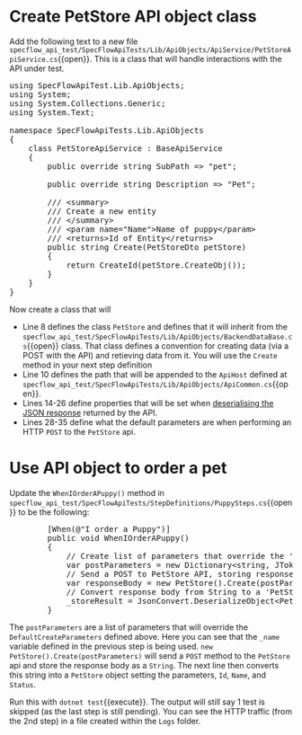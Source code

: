 # Create PetStore API object class

Add the following text to a new file `specflow_api_test/SpecFlowApiTests/Lib/ApiObjects/ApiService/PetStoreApiService.cs`{{open}}.
This is a class that will handle interactions with the API under test.

<pre class="file" data-target="clipboard">
using SpecFlowApiTest.Lib.ApiObjects;
using System;
using System.Collections.Generic;
using System.Text;

namespace SpecFlowApiTests.Lib.ApiObjects
{
    class PetStoreApiService : BaseApiService
    {
        public override string SubPath =&gt; "pet";

        public override string Description =&gt; "Pet";

        /// &lt;summary&gt;
        /// Create a new entity
        /// &lt;/summary&gt;
        /// &lt;param name="Name"&gt;Name of puppy&lt;/param&gt;        
        /// &lt;returns&gt;Id of Entity&lt;/returns&gt;
        public string Create(PetStoreDto petStore)
        {            
            return CreateId(petStore.CreateObj());
        }       
    }    
}
</pre>

Now create a class that will 

* Line 8 defines the class `PetStore` and defines that it will inherit from the `specflow_api_test/SpecFlowApiTests/Lib/ApiObjects/BackendDataBase.cs`{{open}} class. That class
  defines a convention for creating data (via a POST with the API) and retieving data from it. You will use the `Create` method in your next step definition
* Line 10 defines the path that will be appended to the `ApiHost` defined at `specflow_api_test/SpecFlowApiTests/Lib/ApiObjects/ApiCommon.cs`{{open}}.
* Lines 14-26 define properties that will be set when [deserialising the JSON response](https://www.newtonsoft.com/json/help/html/SerializingJSON.htm) returned by the API.
* Lines 28-35 define what the default parameters are when performing an HTTP `POST` to the `PetStore` api. 

# Use API object to order a pet

Update the `WhenIOrderAPuppy()` method in `specflow_api_test/SpecFlowApiTests/StepDefinitions/PuppySteps.cs`{{open}} to be the following:

<pre class="file" data-target="clipboard">
        [When(@"I order a Puppy")]
        public void WhenIOrderAPuppy()
        {
            // Create list of parameters that override the 'Defaults' when ordering from PetStore
            var postParameters = new Dictionary&lt;string, JToken&gt; { { "name", _name } };
            // Send a POST to PetStore API, storing response body in variable 'responseBody'
            var responseBody = new PetStore().Create(postParameters);
            // Convert response body from String to a 'PetStore' object
            _storeResult = JsonConvert.DeserializeObject&lt;PetStore&gt;(responseBody);
        }
</pre>

The `postParameters` are a list of parameters that will override the `DefaultCreateParameters` defined above. Here you can see that the `_name` variable defined 
in the previous step is being used. 
`new PetStore().Create(postParameters)` will send a `POST` method to the `PetStore` api and store the response body as a `String`. The next line then converts 
this string into a `PetStore` object setting the parameters, `Id`, `Name`, and `Status`.

Run this with `dotnet test`{{execute}}. The output will still say 1 test is skipped (as the last step is still pending).
You can see the HTTP traffic (from the 2nd step) in a file created within the `Logs` folder.
